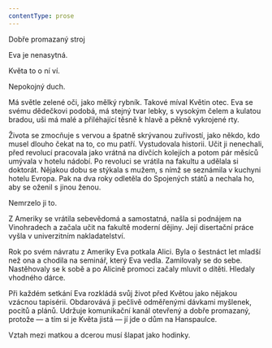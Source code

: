 ```yaml
---
contentType: prose
---
```


<section>

Dobře promazaný stroj

Eva je nenasytná.

Květa to o ní ví.

Nepokojný duch.

Má světle zelené oči, jako mělký rybník. Takové míval Květin otec. Eva se svému dědečkovi podobá, má stejný tvar lebky, s vysokým čelem a kulatou bradou, uši má malé a přiléhající těsně k hlavě a pěkně vykrojené rty.

Života se zmocňuje s vervou a špatně skrývanou zuřivostí, jako někdo, kdo musel dlouho čekat na to, co mu patří. Vystudovala historii. Učit ji nenechali, před revolucí pracovala jako vrátná na dívčích kolejích a potom pár měsíců umývala v hotelu nádobí. Po revoluci se vrátila na fakultu a udělala si doktorát. Nějakou dobu se stýkala s mužem, s nímž se seznámila v kuchyni hotelu Evropa. Pak na dva roky odletěla do Spojených států a nechala ho, aby se oženil s jinou ženou.

Nemrzelo ji to.

Z Ameriky se vrátila sebevědomá a samostatná, našla si podnájem na Vinohradech a začala učit na fakultě moderní dějiny. Její disertační práce vyšla v univerzitním nakladatelství.

Rok po svém návratu z Ameriky Eva potkala Alici. Byla o šestnáct let mladší než ona a chodila na seminář, který Eva vedla. Zamilovaly se do sebe. Nastěhovaly se k sobě a po Alicině promoci začaly mluvit o dítěti. Hledaly vhodného dárce.

Při každém setkání Eva rozkládá svůj život před Květou jako nějakou vzácnou tapisérii. Obdarovává ji pečlivě odměřenými dávkami myšlenek, pocitů a plánů. Udržuje komunikační kanál otevřený a dobře promazaný, protože — a tím si je Květa jistá — jí jde o dům na Hanspaulce.

Vztah mezi matkou a dcerou musí šlapat jako hodinky.

</section>
